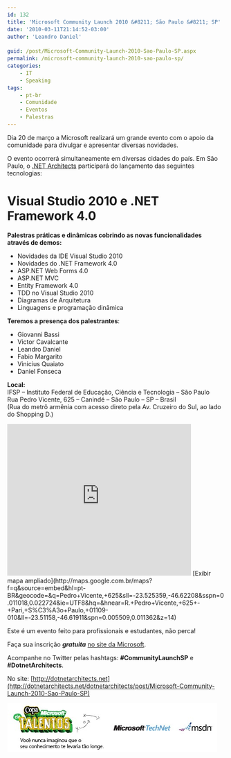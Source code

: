 ```yaml
---
id: 132
title: 'Microsoft Community Launch 2010 &#8211; São Paulo &#8211; SP'
date: '2010-03-11T21:14:52-03:00'
author: 'Leandro Daniel'

guid: /post/Microsoft-Community-Launch-2010-Sao-Paulo-SP.aspx
permalink: /microsoft-community-launch-2010-sao-paulo-sp/
categories:
    - IT
    - Speaking
tags:
    - pt-br
    - Comunidade
    - Eventos
    - Palestras
---
```


Dia 20 de março a Microsoft realizará um grande evento com o apoio da comunidade para divulgar e apresentar diversas novidades.

O evento ocorrerá simultaneamente em diversas cidades do país. Em São Paulo, o [.NET Architects](http://dotnetarchitects.net/) participará do lançamento das seguintes tecnologias:

# **Visual Studio 2010** e .**NET Framework 4.0** 

 **Palestras práticas e dinâmicas cobrindo as novas funcionalidades através de demos:**

- Novidades da IDE Visual Studio 2010
- Novidades do .NET Framework 4.0
- ASP.NET Web Forms 4.0
- ASP.NET MVC
- Entity Framework 4.0
- TDD no Visual Studio 2010
- Diagramas de Arquitetura
- Linguagens e programação dinâmica

 **Teremos a presença dos palestrantes**:

- Giovanni Bassi
- Victor Cavalcante
- Leandro Daniel
- Fabio Margarito
- Vinicius Quaiato
- Daniel Fonseca

**Local:**    
IFSP – Instituto Federal de Educação, Ciência e Tecnologia – São Paulo   
Rua Pedro Vicente, 625 – Canindé – São Paulo – SP – Brasil   
(Rua do metrô armênia com acesso direto pela Av. Cruzeiro do Sul, ao lado do Shopping D.)

<iframe frameborder="0" height="350" loading="lazy" src="http://maps.google.com.br/maps?f=q&source=s_q&hl=pt-BR&geocode=&q=Pedro+Vicente,+625&sll=-23.525359,-46.62208&sspn=0.011018,0.022724&ie=UTF8&hq=&hnear=R.+Pedro+Vicente,+625+-+Pari,+S%C3%A3o+Paulo,+01109-010&ll=-23.51158,-46.61911&spn=0.005509,0.011362&z=14&output=embed" width="425"></iframe>   
[Exibir mapa ampliado](http://maps.google.com.br/maps?f=q&source=embed&hl=pt-BR&geocode=&q=Pedro+Vicente,+625&sll=-23.525359,-46.62208&sspn=0.011018,0.022724&ie=UTF8&hq=&hnear=R.+Pedro+Vicente,+625+-+Pari,+S%C3%A3o+Paulo,+01109-010&ll=-23.51158,-46.61911&spn=0.005509,0.011362&z=14)

Este é um evento feito para profissionais e estudantes, não perca!

Faça sua inscrição ***gratuita*** [no site da Microsoft](http://msevents.microsoft.com/CUI/EventDetail.aspx?EventID=1032446218&Culture=pt-BR).

Acompanhe no Twitter pelas hashtags: **\#CommunityLaunchSP** e **\#DotnetArchitects**.

No site: [http://dotnetarchitects.net](http://dotnetarchitects.net/dotnetarchitects/post/Microsoft-Community-Launch-2010-Sao-Paulo-SP)

![assinatura_aplicação](/assets/pics/assinatura_aplica%C3%A7%C3%A3o_1.jpg "assinatura_aplicação")
